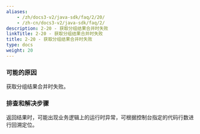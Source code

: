 ```yaml
---
aliases:
    - /zh/docs3-v2/java-sdk/faq/2/20/
    - /zh-cn/docs3-v2/java-sdk/faq/2/
description: 2-20 - 获取分组结果合并时失败
linkTitle: 2-20 - 获取分组结果合并时失败
title: 2-20 - 获取分组结果合并时失败
type: docs
weight: 20
---
```






### 可能的原因

获取分组结果合并时失败。

### 排查和解决步骤

返回结果时，可能出现业务逻辑上的运行时异常，可根据控制台指定的代码行数进行回溯定位。